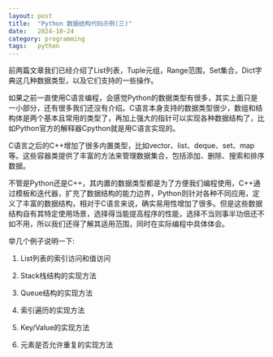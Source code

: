 ```yaml
---
layout: post
title:  "Python 数据结构代码示例(三)"
date:   2024-10-24
category: programming
tags:   python
---
```


前两篇文章我们已经介绍了List列表，Tuple元组，Range范围，Set集合，Dict字典这几种数据类型，以及它们支持的一些操作。

如果之前一直使用C语言编程，会感觉Python的数据类型有很多，其实上面只是一小部分，还有很多我们还没有介绍。C语言本身支持的数据类型很少，数组和结构体是两个基本且常用的类型了，再加上强大的指针可以实现各种数据结构了，比如Python官方的解释器Cpython就是用C语言实现的。

C语言之后的C++增加了很多内置类型，比如vector、list、deque、set、map等。这些容器类提供了丰富的方法来管理数据集合，包括添加、删除、搜索和排序数据。

不管是Python还是C++，其内置的数据类型都是为了方便我们编程使用，C++通过模板和迭代器，扩充了数据结构的能力边界，Python则针对各种不同应用，定义了丰富的数据结构，相对于C语言来说，确实易用性增加了很多。但是这些数据结构自有其特定使用场景，选择得当能提高程序的性能，选择不当则事半功倍还不如不用，所以我们还得了解其适用范围，同时在实际编程中具体体会。

举几个例子说明一下:
1. List列表的索引访问和值访问

2. Stack栈结构的实现方法

3. Queue结构的实现方法

4. 索引遍历的实现方法

5. Key/Value的实现方法

6. 元素是否允许重复的实现方法